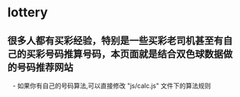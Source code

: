# lottery
##  很多人都有买彩经验，特别是一些买彩老司机甚至有自己的买彩号码推算号码，本页面就是结合双色球数据做的号码推荐网站
    - 如果你有自己的号码算法,可以直接修改 "js/calc.js" 文件下的算法规则
    
